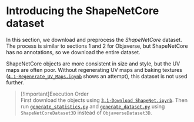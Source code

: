 # Introducing the ShapeNetCore dataset

In this section, we download and preprocess the _ShapeNetCore_ dataset. The process is similar to sections 1 and 2 for Objaverse, but ShapeNetCore has no annotations, so we download the entire dataset.

ShapeNetCore objects are more consistent in size and style, but the UV maps are often poor. Without regenerating UV maps and baking textures ([`4.1-Regenerate_UV_Maps.ipynb`](../4-enhance_dataset/4.1-Regenerate_UV_Maps.ipynb) shows an attempt), this dataset is not used further.

> [!Important]Execution Order  
> First download the objects using [`3.1-Download_ShapeNet.ipynb`](3.1-Download_ShapeNet.ipynb). Then run [`generate_statistics.py`](../2-objects_filtering/generate_statistics.py) and [`generate_dataset.py`](../2-objects_filtering/generate_dataset.py) using `ShapeNetCoreDataset3D` instead of `ObjaverseDataset3D`.

